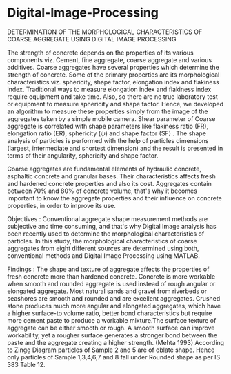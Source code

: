 # Digital-Image-Processing
DETERMINATION OF THE MORPHOLOGICAL CHARACTERISTICS OF COARSE AGGREGATE USING DIGITAL IMAGE PROCESSING

The strength of concrete depends on the properties of its various components viz. Cement, fine aggregate, coarse aggregate and various additives. Coarse aggregates have several properties which determine the strength of concrete. Some of the primary properties are its morphological characteristics viz. sphericity, shape factor, elongation index and flakiness index. Traditional ways to measure elongation index and flakiness index require equipment and take time. Also, so there are no true laboratory test or equipment to measure sphericity and shape factor. Hence, we developed an algorithm to measure these properties simply from the image of the aggregates taken by a simple mobile camera. Shear parameter of Coarse aggregate is correlated with shape parameters like flakiness ratio (FR), elongation ratio (ER), sphericity (ψ) and shape factor (SF) .  The shape analysis of particles is performed with the help of particles dimensions (largest, intermediate and shortest dimension) and the result is presented in terms of their angularity, sphericity and shape factor. 

Coarse aggregates are fundamental elements of hydraulic concrete, asphaltic concrete and granular bases. Their characteristics affects fresh and hardened concrete properties and also its cost. Aggregates contain between 70% and 80% of concrete volume, that's why it becomes important to know the aggregate properties and their influence on concrete properties, in order to improve its use.

Objectives : Conventional aggregate shape measurement methods are subjective and time consuming, and that's why Digital Image analysis has been recently used to determine the morphological characteristics of particles. In this study, the morphological characteristics of coarse aggregates from eight different sources are determined using both, conventional methods and Digital Image Processing using MATLAB. 

Findings : The shape and texture of aggregate affects the properties of fresh concrete more than hardened concrete. Concrete is more workable when smooth and rounded aggregate is used instead of rough angular or elongated aggregate. Most natural sands and gravel from riverbeds or seashores are smooth and rounded and are excellent aggregates. Crushed stone produces much more angular and elongated aggregates, which have a higher surface-to volume ratio, better bond characteristics but require more cement paste to produce a workable mixture.The surface texture of aggregate can be either smooth or rough. A smooth surface can improve workability, yet a rougher surface generates a stronger bond between the paste and the aggregate creating a higher strength. (Mehta 1993) According to Zingg Diagram particles of Sample 2 and 5 are of oblate shape. Hence only particles of Sample 1,3,4,6,7 and 8 fall under Rounded shape as per IS 383 Table 12. 

